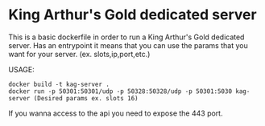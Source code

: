 # King Arthur's Gold dedicated server

This is a basic dockerfile in order to run a King Arthur's Gold dedicated server. Has an entrypoint
it means that you can use the params that you want for your server. (ex. slots,ip,port,etc.)

USAGE:

```
docker build -t kag-server .
docker run -p 50301:50301/udp -p 50328:50328/udp -p 50301:5030 kag-server (Desired params ex. slots 16)
```

If you wanna access to the api you need to expose the 443 port.

